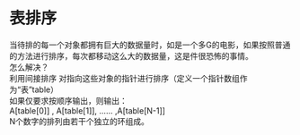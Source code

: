 # 表排序
当待排的每一个对象都拥有巨大的数据量时，如是一个多G的电影，如果按照普通的方法进行排序，每次都移动这么大的数据量，这是件很恐怖的事情。  
怎么解决？  
利用间接排序 对指向这些对象的指针进行排序（定义一个指针数组作为“表”table）  
如果仅要求按顺序输出，则输出：  
A[table[0]] , A[table[1]], …… ,A[table[N-1]]   
N个数字的排列由若干个独立的环组成。  

